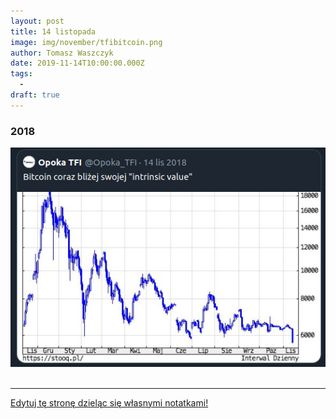```yaml
---
layout: post
title: 14 listopada
image: img/november/tfibitcoin.png
author: Tomasz Waszczyk
date: 2019-11-14T10:00:00.000Z
tags:
  - 
draft: true
---
```


### 2018

<img src="./img/november/tfibitcoin.png"><br><br>

---

<a href="https://github.com/TomaszWaszczyk/historia.waszczyk.com/edit/master/src/content/november-14.md" target="_blank">Edytuj tę stronę dzieląc się własnymi notatkami!</a>
